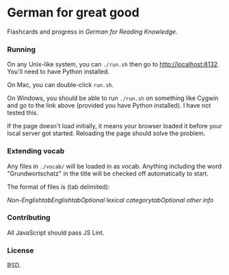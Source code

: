 # German for great good

Flashcards and progress in *German for Reading Knowledge*.

### Running

On any Unix-like system,  you can `./run.sh` then go to
[http://localhost:8132](http://localhost:8132).  You'll need to have Python
installed.

On Mac, you can double-click `run.sh`.

On Windows, you should be able to run `./run.sh` on something like Cygwin and
go to the link above (provided you have Python installed).  I have not tested
this.

If the page doesn't load initially, it means your browser loaded it before
your local server got started.  Reloading the page should solve the problem.

### Extending vocab

Any files in `./vocab/` will be loaded in as vocab.  Anything including the
word "Grundwortschatz" in the title will be checked off automatically to start.

The format of files is (tab delimited):

_Non-English_*tab*_English_*tab*_Optional lexical category_*tab*_Optional other
info_

### Contributing

All JavaScript should pass JS Lint.

### License

BSD.

